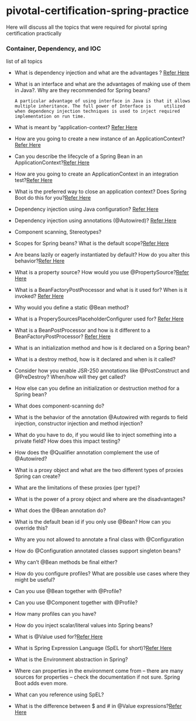 # pivotal-certification-spring-practice

Here will discuss all the topics that were required for pivotal spring certification practically

### Container, Dependency, and IOC

list of all topics

- What is dependency injection and what are the advantages ?  [Refer Here](https://github.com/sankarprasanth7/pivotal-certification-practice/tree/master/dependency-injection)
- What is an interface and what are the advantages of making use of them in Java?. Why are they recommended for Spring beans?

  `A particular advantage of using interface in Java is that it allows multiple inheritance. The full power of Interface is     utilized when dependency injection techniques is used to inject required implementation on run time.`
  
- What is meant by “application-context? [Refer Here](https://github.com/sankarprasanth7/pivotal-certification-practice/blob/master/pivotal/src/main/java/com/practice/pivotal/utils/ApplicationContextExample.java#L14)
- How are you going to create a new instance of an ApplicationContext? [Refer Here](https://github.com/sankarprasanth7/pivotal-certification-practice/blob/master/pivotal/src/main/java/com/practice/pivotal/utils/ApplicationContextExample.java#L33)
- Can you describe the lifecycle of a Spring Bean in an ApplicationContext?[Refer Here](https://github.com/sankarprasanth7/pivotal-certification-practice/blob/master/pivotal/src/main/java/com/practice/pivotal/config/AppConfig.java#L20)
- How are you going to create an ApplicationContext in an integration test?[Refer Here](https://github.com/sankarprasanth7/pivotal-certification-practice/blob/master/pivotal/src/test/java/com/practice/pivotal/ApplicationContextTests.java#L7)
- What is the preferred way to close an application context? Does Spring Boot do this for
you?[Refer Here](https://github.com/sankarprasanth7/pivotal-certification-practice/blob/master/pivotal/src/main/java/com/practice/pivotal/utils/ApplicationContextExample.java#L43)
- Dependency injection using Java configuration?  [Refer Here](https://github.com/sankarprasanth7/pivotal-certification-practice/tree/master/dependency-injection)
- Dependency injection using annotations (@Autowired)? [Refer Here](https://github.com/sankarprasanth7/pivotal-certification-practice/tree/master/dependency-injection)
- Component scanning, Stereotypes?
- Scopes for Spring beans? What is the default scope?[Refer Here](https://github.com/sankarprasanth7/pivotal-certification-practice/blob/master/pivotal/src/main/java/com/practice/pivotal/service/ThreadProcesses.java#L8)
- Are beans lazily or eagerly instantiated by default? How do you alter this behavior?[Refer Here](https://github.com/sankarprasanth7/pivotal-certification-practice/blob/master/pivotal/src/main/java/com/practice/pivotal/service/ThreadProcesses.java#L26)
- What is a property source? How would you use @PropertySource?[Refer Here](https://github.com/sankarprasanth7/pivotal-certification-practice/blob/master/pivotal/src/main/java/com/practice/pivotal/service/ThreadProcesses.java#L31)
- What is a BeanFactoryPostProcessor and what is it used for? When is it invoked? [Refer Here](https://i.stack.imgur.com/jg555.png)
- Why would you define a static @Bean method?
- What is a ProperySourcesPlaceholderConfigurer used for? [Refer Here](https://github.com/sankarprasanth7/pivotal-certification-practice/blob/master/pivotal/src/main/java/com/practice/pivotal/config/AppConfig.java#L37)
- What is a BeanPostProcessor and how is it different to a BeanFactoryPostProcessor? [Refer Here](https://stackoverflow.com/questions/30455536/beanfactorypostprocessor-and-beanpostprocessor-in-lifecycle-events)
- What is an initialization method and how is it declared on a Spring bean?
- What is a destroy method, how is it declared and when is it called?
- Consider how you enable JSR-250 annotations like @PostConstruct and
@PreDestroy? When/how will they get called?
- How else can you define an initialization or destruction method for a Spring bean?
- What does component-scanning do?
- What is the behavior of the annotation @Autowired with regards to field injection,
constructor injection and method injection?
- What do you have to do, if you would like to inject something into a private field? How does
this impact testing?
- How does the @Qualifier annotation complement the use of @Autowired?
- What is a proxy object and what are the two different types of proxies Spring can create?
- What are the limitations of these proxies (per type)?
- What is the power of a proxy object and where are the disadvantages?
- What does the @Bean annotation do?
- What is the default bean id if you only use @Bean? How can you override this?
- Why are you not allowed to annotate a final class with @Configuration
- How do @Configuration annotated classes support singleton beans?
- Why can’t @Bean methods be final either?
- How do you configure profiles? What are possible use cases where they might be useful?
- Can you use @Bean together with @Profile?
- Can you use @Component together with @Profile?
- How many profiles can you have?
- How do you inject scalar/literal values into Spring beans?
- What is @Value used for?[Refer Here](https://github.com/sankarprasanth7/pivotal-certification-practice/blob/master/pivotal/src/test/java/com/practice/pivotal/PivotalApplicationTests.java#L19)
- What is Spring Expression Language (SpEL for short)?[Refer Here](https://github.com/sankarprasanth7/pivotal-certification-practice/blob/master/pivotal/src/test/java/com/practice/pivotal/PivotalApplicationTests.java#L14)
- What is the Environment abstraction in Spring?
- Where can properties in the environment come from – there are many sources for
properties – check the documentation if not sure. Spring Boot adds even more.
- What can you reference using SpEL?
- What is the difference between $ and # in @Value expressions?[Refer Here](https://github.com/sankarprasanth7/pivotal-certification-practice/blob/master/pivotal/src/test/java/com/practice/pivotal/PivotalApplicationTests.java#L22)
